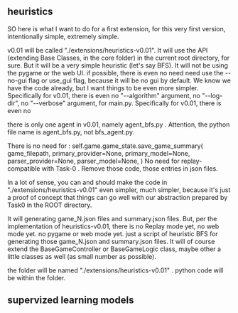 ## heuristics 

SO here is what I want to do for a first extension, for this very first version, intentionally simple, extremely simple. 

v0.01 will be called "./extensions/heuristics-v0.01". It will use the API (extending Base Classes, in the core folder) in the current root directory, for sure. But it will be a very simple heuristic (let's say BFS). It will not be using the pygame or the web UI. if possible, there is even no need need use the --no-gui flag or use_gui flag, because it will be no gui by default. We know we have the code already, but I want things to be even more simpler. Specifically for v0.01, there is even no "--algorithm" argument, no "--log-dir", no "--verbose" argument,  for main.py. Specifically for v0.01, there is even no 

there is only one agent in v0.01, namely agent_bfs.py . Attention, the python file name is agent_bfs.py, not bfs_agent.py. 

There is no need for :
 self.game.game_state.save_game_summary(
            game_filepath,
            primary_provider=None,
            primary_model=None,
            parser_provider=None,
            parser_model=None,
        )
No need for replay-compatible with Task-0 . Remove those code, those entries in json files.

In a lot of sense, you can and should make the code in  "./extensions/heuristics-v0.01" even simpler, much simpler, because it's just a proof of concept that things can go well with our abstraction prepared by Task0 in the ROOT directory.

It will generating game_N.json files and summary.json files. But, per the implementation of heuristics-v0.01, there is no Replay mode yet, no web mode yet. no pygame or web mode yet. just a script of heuristic BFS for generating those game_N.json and summary.json files. It will of course extend the BaseGameController or BaseGameLogic class, maybe other a little classes as well (as small number as possible). 

the folder will be named "./extensions/heuristics-v0.01" . python code will be within the folder.


## supervized learning models






